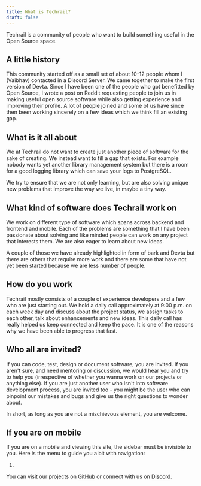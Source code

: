 ```yaml
---
title: What is Techrail?
draft: false
---
```


Techrail is a community of people who want to build something useful in the Open Source space. 
## A little history

This community started off as a small set of about 10-12 people whom I (Vaibhav) contacted in a Discord Server. We came together to make the first version of Devta. Since I have been one of the people who got benefitted by Open Source, I wrote a post on Reddit requesting people to join us in making useful open source software while also getting experience and improving their profile. A lot of people joined and some of us have since then been working sincerely on a few ideas which we think fill an existing gap.

## What is it all about

We at Techrail do not want to create just another piece of software for the sake of creating. We instead want to fill a gap that exists. For example nobody wants yet another library management system but there is a room for a good logging library which can save your logs to PostgreSQL. 

We try to ensure that we are not only learning, but are also solving unique new problems that improve the way we live, in maybe a tiny way.

## What kind of software does Techrail work on

We work on different type of software which spans across backend and frontend and mobile. Each of the problems are something that I have been passionate about solving and like minded people can work on any project that interests them. We are also eager to learn about new ideas.

A couple of those we have already highlighted in form of bark and Devta but there are others that require more work and there are some that have not yet been started because we are less number of people.

## How do you work

Techrail mostly consists of a couple of experience developers and a few who are just starting out. We hold a daily call approximately at 9:00 p.m. on each week day and discuss about the project status, we assign tasks to each other, talk about enhancements and new ideas. This daily call has really helped us keep connected and keep the pace. It is one of the reasons why we have been able to progress that fast. 

## Who all are invited?

If you can code, test, design or document software, you are invited. If you aren't sure, and need mentoring or discussion, we would hear you and try to help you (irrespective of whether you wanna work on our projects or anything else). If you are just another user who isn't into software development process, you are invited too - you might be the user who can pinpoint our mistakes and bugs and give us the right questions to wonder about.

In short, as long as you are not a mischievous element, you are welcome. 
## If you are on mobile
If you are on a mobile and viewing this site, the sidebar must be invisible to you. Here is the menu to guide you a bit with navigation: 

1. 

You can visit our projects on [GitHub](https://github.com/techrail) or connect with us on [Discord](https://discord.gg/aKkWFghPrV).


